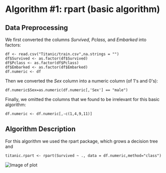 # Algorithm \#1: rpart (basic algorithm)

## Data Preprocessing 
We first converted the columns _Survived, Pclass,_ and _Embarked_ into factors:

```{r}
df <- read.csv("Titanic/train.csv",na.strings = "")
df$Survived <- as.factor(df$Survived)
df$Pclass <- as.factor(df$Pclass)
df$Embarked <- as.factor(df$Embarked)
df.numeric <- df
```
Then we converted the _Sex_ column into a numeric column (of 1's and 0's):
```{r}
df.numeric$Sex=as.numeric(df.numeric[,'Sex'] == "male")
```
Finally, we omitted the columns that we found to be irrelevant for this basic algorithm:
```{r}
df.numeric <- df.numeric[,-c(1,4,9,11)]
```

## Algorithm Description
For this algorithm we used the rpart package, which grows a decision tree and 
```{r}
titanic.rpart <- rpart(Survived ~ ., data = df.numeric,method="class")
```
![Image of plot](/Images/Rpart.jpg)
